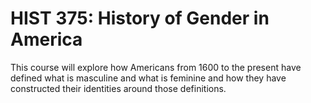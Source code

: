 # HIST 375: History of Gender in America

This course will explore how Americans from 1600 to the present have defined what is masculine and what is feminine and how they have constructed their identities around those definitions.